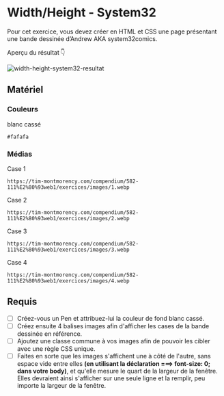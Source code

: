 # Width/Height - System32

Pour cet exercice, vous devez créer en HTML et CSS une page présentant une bande dessinée d’Andrew AKA system32comics.

Aperçu du résultat 👇

![width-height-system32-resultat](https://github.com/user-attachments/assets/c21e907f-60fe-4147-9012-cc8d8758b0b3)


## Matériel

### Couleurs

blanc cassé

```#fafafa```

### Médias
 
Case 1

```https://tim-montmorency.com/compendium/582-111%E2%80%93web1/exercices/images/1.webp```
 
Case 2

```https://tim-montmorency.com/compendium/582-111%E2%80%93web1/exercices/images/2.webp```
 
Case 3

```https://tim-montmorency.com/compendium/582-111%E2%80%93web1/exercices/images/3.webp```
 
Case 4

```https://tim-montmorency.com/compendium/582-111%E2%80%93web1/exercices/images/4.webp```


## Requis

* [ ] Créez-vous un Pen et attribuez-lui la couleur de fond blanc cassé.
* [ ] Créez ensuite 4 balises images afin d'afficher les cases de la bande dessinée en référence.
* [ ] Ajoutez une classe commune à vos images afin de pouvoir les cibler avec une règle CSS unique.
* [ ] Faites en sorte que les images s'affichent une à côté de l'autre, sans espace vide entre elles <b>(en utilisant la déclaration ===> font-size: 0; dans votre body)</b>, et qu'elle mesure le quart de la largeur de la fenêtre. Elles devraient ainsi s'afficher sur une seule ligne et la remplir, peu importe la largeur de la fenêtre.
